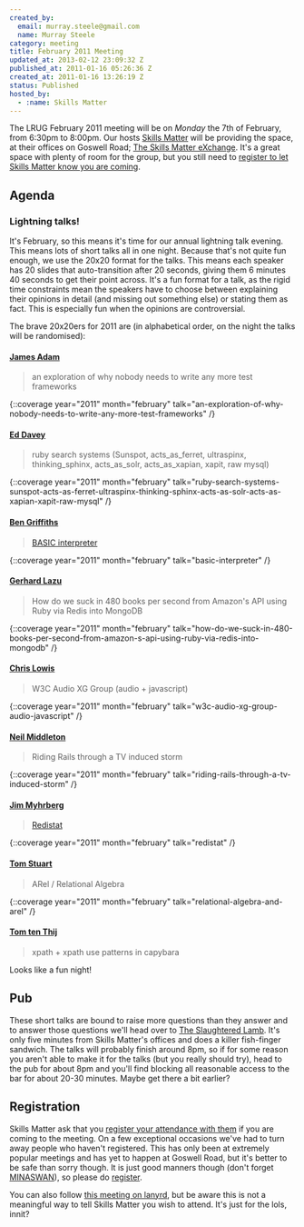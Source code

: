 ```yaml
---
created_by:
  email: murray.steele@gmail.com
  name: Murray Steele
category: meeting
title: February 2011 Meeting
updated_at: 2013-02-12 23:09:32 Z
published_at: 2011-01-16 05:26:36 Z
created_at: 2011-01-16 13:26:19 Z
status: Published
hosted_by:
  - :name: Skills Matter
---
```


The <span class="summary">LRUG February 2011 meeting</span> will be on <span class="dtstart"><span class="value" title="20110207">*Monday* the 7th of February</span>, from <span class="value" title="18:30">6:30pm</span></span> to <span class="dtend" title="20110207T20:00">8:00pm</span>.  Our hosts [Skills Matter](http://skillsmatter.com/) will be providing the space, at <span class="location hcard">their offices on <span class="adr">Goswell Road</span>; <span class="url">[<span class="fn">The Skills Matter eXchange</span>](http://skillsmatter.com/location-details/design-architecture/484/96)</span></span>.  It's a great space with plenty of room for the group, but you still need to <a href="#feb11registration">register to let Skills Matter know you are coming</a>.

## Agenda

### Lightning talks!

It's February, so this means it's time for our annual lightning talk evening.  This means lots of short talks all in one night.  Because that's not quite fun enough, we use the 20x20 format for the talks.  This means each speaker has 20 slides that auto-transition after 20 seconds, giving them 6 minutes 40 seconds to get their point across.  It's a fun format for a talk, as the rigid time constraints mean the speakers have to choose between explaining their opinions in detail (and missing out something else) or stating them as fact.  This is especially fun when the opinions are controversial.

The brave 20x20ers for 2011 are (in alphabetical order, on the night the talks will be randomised):

#### [James Adam](http://twitter.com/lazyatom)

> an exploration of why nobody needs to write any more test frameworks

{::coverage year="2011" month="february" talk="an-exploration-of-why-nobody-needs-to-write-any-more-test-frameworks" /}

#### [Ed Davey](http://twitter.com/misteredavey)

> ruby search systems (Sunspot, acts\_as\_ferret, ultraspinx,
> thinking\_sphinx, acts\_as\_solr, acts\_as\_xapian, xapit, raw mysql)

{::coverage year="2011" month="february" talk="ruby-search-systems-sunspot-acts-as-ferret-ultraspinx-thinking-sphinx-acts-as-solr-acts-as-xapian-xapit-raw-mysql" /}

#### [Ben Griffiths](http://twitter.com/beng)

> [BASIC interpreter](https://github.com/techbelly/BASIC)

{::coverage year="2011" month="february" talk="basic-interpreter" /}

#### [Gerhard Lazu](http://twitter.com/gerhardlazu)

> How do we suck in 480 books per second from Amazon's API using Ruby via Redis into MongoDB

{::coverage year="2011" month="february" talk="how-do-we-suck-in-480-books-per-second-from-amazon-s-api-using-ruby-via-redis-into-mongodb" /}

#### [Chris Lowis](http://twitter.com/chrislowis)

> W3C Audio XG Group (audio + javascript)

{::coverage year="2011" month="february" talk="w3c-audio-xg-group-audio-javascript" /}

#### [Neil Middleton](http://twitter.com/neilmiddleton)

> Riding Rails through a TV induced storm

{::coverage year="2011" month="february" talk="riding-rails-through-a-tv-induced-storm" /}

#### [Jim Myhrberg](http://twitter.com/jimeh)

> [Redistat](https://github.com/jimeh/redistat)

{::coverage year="2011" month="february" talk="redistat" /}

#### [Tom Stuart](http://twitter.com/tomstuart)

> ARel / Relational Algebra

{::coverage year="2011" month="february" talk="relational-algebra-and-arel" /}

#### [Tom ten Thij](http://twitter.com/tomtt)

> xpath + xpath use patterns in capybara


Looks like a fun night!

## Pub

These short talks are bound to raise more questions than they answer and to answer those questions we'll head over to [The Slaughtered Lamb](http://www.theslaughteredlambpub.com/).  It's only five minutes from Skills Matter's offices and does a killer fish-finger sandwich.  The talks will probably finish around 8pm, so if for some reason you aren't able to make it for the talks (but you really should try), head to the pub for about 8pm and you'll find blocking all reasonable access to the bar for about 20-30 minutes.  Maybe get there a bit earlier?

Registration <a name="feb11registration">&nbsp;</a>
---------------------------------------------------

Skills Matter ask that you [register your attendance with them](http://skillsmatter.com/event/ajax-ria/lrug-lightning-talks/rl-311) if you are coming to the meeting.  On a few exceptional occasions we've had to turn away people who haven't registered.  This has only been at extremely popular meetings and has yet to happen at Goswell Road, but it's better to be safe than sorry though.  It is just good manners though (don't forget [MINASWAN](http://oreilly.com/ruby/excerpts/ruby-learning-rails/ruby-glossary.html#I_indexterm_d1e32036)), so please do [register](http://skillsmatter.com/event/ajax-ria/lrug-lightning-talks/rl-311).

You can also follow [this meeting on lanyrd](http://lanyrd.com/2011/lrug-feb-2011/), but be aware this is not a meaningful way to tell Skills Matter you wish to attend.  It's just for the lols, innit?
